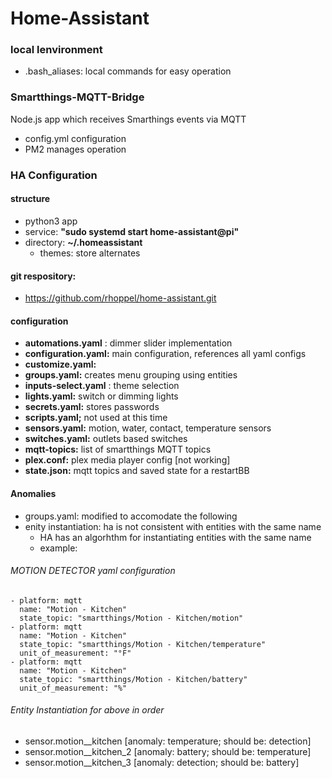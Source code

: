 # Home-Assistant

### local lenvironment
- .bash_aliases: local commands for easy operation

### Smartthings-MQTT-Bridge
Node.js app which receives Smarthings events via MQTT
- config.yml configuration 
- PM2 manages operation

### HA Configuration

#### structure
- python3 app
- service: __"sudo systemd start home-assistant@pi"__
- directory: __~/.homeassistant__
  - themes: store alternates

#### git respository: 
- https://github.com/rhoppel/home-assistant.git

#### configuration
- __automations.yaml__ : dimmer slider implementation
- __configuration.yaml:__ main configuration, references all yaml configs
- __customize.yaml:__ 
- __groups.yaml:__ creates menu grouping using entities
- __inputs-select.yaml__ : theme selection 
- __lights.yaml:__ switch or dimming lights
- __secrets.yaml:__ stores passwords
- __scripts.yaml;__ not used at this time
- __sensors.yaml:__ motion, water, contact, temperature sensors
- __switches.yaml:__ outlets based switches
- __mqtt-topics:__ list of smartthings MQTT topics
- __plex.conf:__ plex media player config [not working]
- __state.json:__ mqtt topics and saved state for a restartBB 

#### Anomalies
- groups.yaml: modified to accomodate the following
- enity instantiation: ha is not consistent with entities with the same name
  - HA has an algorhthm for instantiating entities with the same name
  - example: 

###### MOTION DETECTOR  yaml configuration
    - platform: mqtt
      name: "Motion - Kitchen"
      state_topic: "smartthings/Motion - Kitchen/motion"
    - platform: mqtt
      name: "Motion - Kitchen"
      state_topic: "smartthings/Motion - Kitchen/temperature"
      unit_of_measurement: "°F"
    - platform: mqtt
      name: "Motion - Kitchen"
      state_topic: "smartthings/Motion - Kitchen/battery"
      unit_of_measurement: "%"

###### Entity Instantiation for above in order
-  sensor.motion__kitchen [anomaly: temperature; should be: detection]
-  sensor.motion__kitchen_2 [anomaly: battery; should be: temperature]
-  sensor.motion__kitchen_3 [anomaly: detection; should be: battery]


